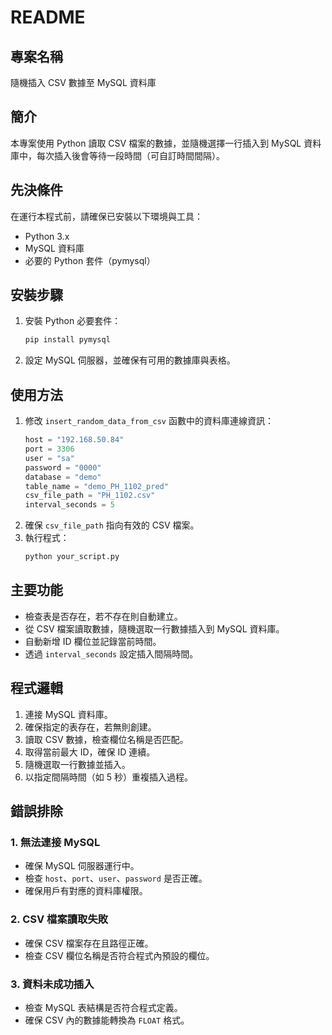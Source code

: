 # README

## 專案名稱
隨機插入 CSV 數據至 MySQL 資料庫

## 簡介
本專案使用 Python 讀取 CSV 檔案的數據，並隨機選擇一行插入到 MySQL 資料庫中，每次插入後會等待一段時間（可自訂時間間隔）。

## 先決條件
在運行本程式前，請確保已安裝以下環境與工具：
- Python 3.x
- MySQL 資料庫
- 必要的 Python 套件（pymysql）

## 安裝步驟
1. 安裝 Python 必要套件：
   ```bash
   pip install pymysql
   ```
2. 設定 MySQL 伺服器，並確保有可用的數據庫與表格。

## 使用方法
1. 修改 `insert_random_data_from_csv` 函數中的資料庫連線資訊：
   ```python
   host = "192.168.50.84"
   port = 3306
   user = "sa"
   password = "0000"
   database = "demo"
   table_name = "demo_PH_1102_pred"
   csv_file_path = "PH_1102.csv"
   interval_seconds = 5
   ```
2. 確保 `csv_file_path` 指向有效的 CSV 檔案。
3. 執行程式：
   ```bash
   python your_script.py
   ```

## 主要功能
- 檢查表是否存在，若不存在則自動建立。
- 從 CSV 檔案讀取數據，隨機選取一行數據插入到 MySQL 資料庫。
- 自動新增 ID 欄位並記錄當前時間。
- 透過 `interval_seconds` 設定插入間隔時間。

## 程式邏輯
1. 連接 MySQL 資料庫。
2. 確保指定的表存在，若無則創建。
3. 讀取 CSV 數據，檢查欄位名稱是否匹配。
4. 取得當前最大 ID，確保 ID 連續。
5. 隨機選取一行數據並插入。
6. 以指定間隔時間（如 5 秒）重複插入過程。

## 錯誤排除
### 1. 無法連接 MySQL
- 確保 MySQL 伺服器運行中。
- 檢查 `host`、`port`、`user`、`password` 是否正確。
- 確保用戶有對應的資料庫權限。

### 2. CSV 檔案讀取失敗
- 確保 CSV 檔案存在且路徑正確。
- 檢查 CSV 欄位名稱是否符合程式內預設的欄位。

### 3. 資料未成功插入
- 檢查 MySQL 表結構是否符合程式定義。
- 確保 CSV 內的數據能轉換為 `FLOAT` 格式。


